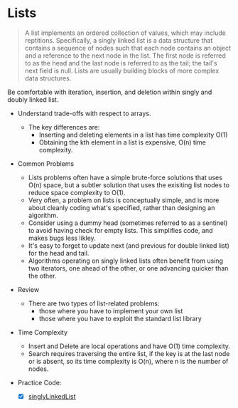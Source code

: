 # Lists #

> A list implements an ordered collection of values, which may include reptitions. Specifically, a singly linked list is a data structure that contains a 
  sequence of nodes such that each node contains an object and a reference to the next node in the list. The first node is referred to as the head and the last
  node is referred to as the tail; the tail's next field is null. Lists are usually building blocks of more complex data structures. 

Be comfortable with iteration, insertion, and deletion within singly and doubly linked list.

- Understand trade-offs with respect to arrays.
    - The key differences are:
        - Inserting and deleting elements in a list has time complexity O(1)
        - Obtaining the kth element in a list is expensive, O(n) time complexity.

- Common Problems
    - Lists problems often have a simple brute-force solutions that uses O(n) space, but a subtler solution that uses the exisiting list nodes to reduce space complexity to O(1).
    - Very often, a problem on lists is conceptually simple, and is more about cleanly coding what's specified, rather than designing an algorithm.
    - Consider using a dummy head (sometimes referred to as a sentinel) to avoid having check for empty lists. This simplifies code, and makes bugs less likley.
    - It's easy to forget to update next (and previous for double linked list) for the head and tail.
    - Algorithms operating on singly linked lists often benefit from using two iterators, one ahead of the other, or one advancing quicker than the other.

- Review
    -  There are two types of list-related problems:
        -  those where you have to implement your own list
        -  those where you have to exploit the standard list library

- Time Complexity
    - Insert and Delete are local operations and have O(1) time complexity. 
    - Search requires traversing the entire list, if the key is at the last node or is absent, so its time complexity is O(n), where n is the number of nodes.

- Practice Code:
    - [X] [singlyLinkedList](Code/EPI/singlyLinkedList.java)            